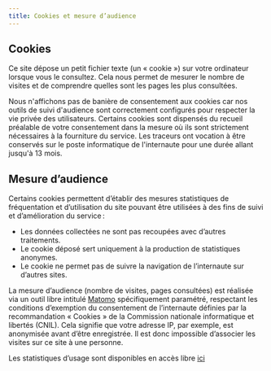 ```yaml
---
title: Cookies et mesure d’audience
---
```


## Cookies

Ce site dépose un petit fichier texte (un « cookie ») sur votre ordinateur lorsque vous le consultez. Cela nous permet de mesurer le nombre de visites et de comprendre quelles sont les pages les plus consultées.

Nous n'affichons pas de banière de consentement aux cookies car nos outils de suivi d'audience sont correctement configurés pour respecter la vie privée des utilisateurs. Certains cookies sont dispensés du recueil préalable de votre consentement dans la mesure où ils sont strictement nécessaires à la fourniture du service. Les traceurs ont vocation à être conservés sur le poste informatique de l'internaute pour une durée allant jusqu'à 13 mois.

## Mesure d’audience

Certains cookies permettent d’établir des mesures statistiques de fréquentation et d’utilisation du site pouvant être utilisées à des fins de suivi et d’amélioration du service&#8239;:

- Les données collectées ne sont pas recoupées avec d’autres traitements.
- Le cookie déposé sert uniquement à la production de statistiques anonymes.
- Le cookie ne permet pas de suivre la navigation de l’internaute sur d’autres sites.

La mesure d’audience (nombre de visites, pages consultées) est réalisée via un outil libre intitulé [Matomo](https://matomo.org/) spécifiquement paramétré, respectant les conditions d’exemption du consentement de l’internaute définies par la recommandation « Cookies » de la Commission nationale informatique et libertés (CNIL). Cela signifie que votre adresse IP, par exemple, est anonymisée avant d’être enregistrée. Il est donc impossible d’associer les visites sur ce site à une personne.

Les statistiques d’usage sont disponibles en accès libre [ici](https://matomo.fabrique.social.gouv.fr/index.php?module=CoreHome&action=index&date=yesterday&period=day&idSite=157&updated=1#?idSite=157&period=day&date=yesterday&category=Dashboard_Dashboard&subcategory=1)
